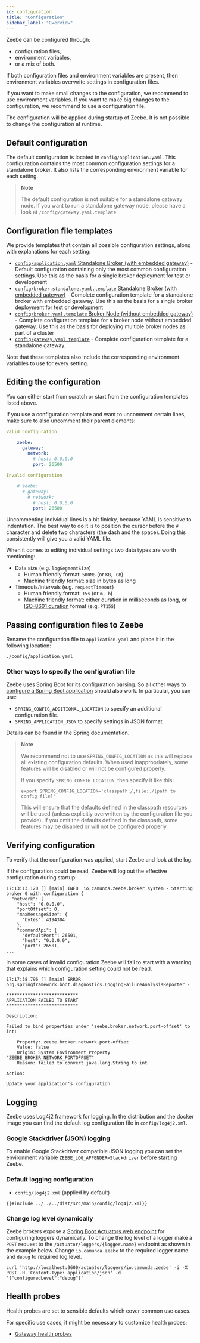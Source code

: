 ```yaml
---
id: configuration
title: "Configuration"
sidebar_label: "Overview"
---
```


Zeebe can be configured through:

- configuration files,
- environment variables,
- or a mix of both.

If both configuration files and environment variables are present, then environment variables overwrite settings in configuration files.

If you want to make small changes to the configuration, we recommend to use environment variables.
If you want to make big changes to the configuration, we recommend to use a configuration file.

The configuration will be applied during startup of Zeebe. It is not possible to change the configuration at runtime.

## Default configuration

The default configuration is located in `config/application.yaml`. This configuration contains the most common configuration settings for a standalone broker. It also lists the corresponding environment variable for each setting.

> **Note**
>
> The default configuration is not suitable for a standalone gateway node. If you want to run a standalone gateway node, please have a look at `/config/gateway.yaml.template`

## Configuration file templates

We provide templates that contain all possible configuration settings, along with explanations for each setting:

- [`config/application.yaml` Standalone Broker (with embedded gateway)](https://github.com/zeebe-io/zeebe/tree/develop/dist/src/main/config/application.yaml) - Default configuration containing only the most common configuration settings. Use this as the basis for a single broker deployment for test or development
- [`config/broker.standalone.yaml.template` Standalone Broker (with embedded gateway)](https://github.com/zeebe-io/zeebe/tree/develop/dist/src/main/config/broker.standalone.yaml.template) - Complete configuration template for a standalone broker with embedded gateway. Use this as the basis for a single broker deployment for test or development
- [`config/broker.yaml.template` Broker Node (without embedded gateway)](https://github.com/zeebe-io/zeebe/tree/develop/dist/src/main/config/broker.yaml.template) - Complete configuration template for a broker node without embedded gateway. Use this as the basis for deploying multiple broker nodes as part of a cluster
- [`config/gateway.yaml.template`](https://github.com/zeebe-io/zeebe/tree/develop/dist/src/main/config/gateway.yaml.template) - Complete configuration template for a standalone gateway.

Note that these templates also include the corresponding environment variables to use for every setting.

## Editing the configuration

You can either start from scratch or start from the configuration templates listed above.

If you use a configuration template and want to uncomment certain lines, make sure to also uncomment their parent elements:

```yaml
Valid Configuration

    zeebe:
      gateway:
        network:
          # host: 0.0.0.0
          port: 26500

Invalid configuration

    # zeebe:
      # gateway:
        # network:
          # host: 0.0.0.0
          port: 26500
```

Uncommenting individual lines is a bit finicky, because YAML is sensitive to indentation. The best way to do it is to position the cursor before the `#` character and delete two characters (the dash and the space). Doing this consistently will give you a valid YAML file.

When it comes to editing individual settings two data types are worth mentioning:

- Data size (e.g. `logSegmentSize`)
  - Human friendly format: `500MB` (or `KB, GB`)
  - Machine friendly format: size in bytes as long
- Timeouts/intervals (e.g. `requestTimeout`)
  - Human friendly format: `15s` (or `m, h`)
  - Machine friendly format: either duration in milliseconds as long, or [ISO-8601 duration](ttps://en.wikipedia.org/wiki/ISO_8601#Durations) format (e.g. `PT15S`)

## Passing configuration files to Zeebe

Rename the configuration file to `application.yaml` and place it in the following location:

```shell script
./config/application.yaml
```

### Other ways to specify the configuration file

Zeebe uses Spring Boot for its configuration parsing. So all other ways to [configure a Spring Boot application](https://docs.spring.io/spring-boot/docs/current/reference/html/spring-boot-features.html#boot-features-external-config) should also work. In particular,
you can use:

- `SPRING_CONFIG_ADDITIONAL_LOCATION` to specify an additional configuration file.
- `SPRING_APPLICATION_JSON` to specify settings in JSON format.

Details can be found in the Spring documentation.

> **Note**
>
> We recommend not to use `SPRING_CONFIG_LOCATION` as this will replace all existing configuration defaults.
> When used inappropriately, some features will be disabled or will not be configured properly.
>
> If you specify `SPRING_CONFIG_LOCATION`, then specify it like this:
>
> ```shell script
> export SPRING_CONFIG_LOCATION='classpath:/,file:./[path to config file]'
> ```
>
> This will ensure that the defaults defined in the classpath resources will be used (unless explicitly overwritten by the configuration file you provide). If you omit the defaults defined in the classpath, some features may be disabled or will not be configured properly.

## Verifying configuration

To verify that the configuration was applied, start Zeebe and look at the log.

If the configuration could be read, Zeebe will log out the effective configuration during startup:

```
17:13:13.120 [] [main] INFO  io.camunda.zeebe.broker.system - Starting broker 0 with configuration {
  "network": {
    "host": "0.0.0.0",
    "portOffset": 0,
    "maxMessageSize": {
      "bytes": 4194304
    },
    "commandApi": {
      "defaultPort": 26501,
      "host": "0.0.0.0",
      "port": 26501,
...
```

In some cases of invalid configuration Zeebe will fail to start with a warning that explains which configuration setting could not be read.

```
17:17:38.796 [] [main] ERROR org.springframework.boot.diagnostics.LoggingFailureAnalysisReporter -

***************************
APPLICATION FAILED TO START
***************************

Description:

Failed to bind properties under 'zeebe.broker.network.port-offset' to int:

    Property: zeebe.broker.network.port-offset
    Value: false
    Origin: System Environment Property "ZEEBE_BROKER_NETWORK_PORTOFFSET"
    Reason: failed to convert java.lang.String to int

Action:

Update your application's configuration
```

## Logging

Zeebe uses Log4j2 framework for logging. In the distribution and the docker image you can find the default log configuration file in `config/log4j2.xml`.

### Google Stackdriver (JSON) logging

To enable Google Stackdriver compatible JSON logging you can set the environment variable `ZEEBE_LOG_APPENDER=Stackdriver` before starting Zeebe.

### Default logging configuration

- `config/log4j2.xml` (applied by default)

```
{{#include ../../../dist/src/main/config/log4j2.xml}}
```

### Change log level dynamically

Zeebe brokers expose a [Spring Boot Actuators web endpoint](https://docs.spring.io/spring-boot/docs/current/actuator-api/html/#loggers)
for configuring loggers dynamically.
To change the log level of a logger make a `POST` request to the `/actuator/loggers/{logger.name}` endpoint as shown in the example below.
Change `io.camunda.zeebe` to the required logger name and `debug` to required log level.

```
curl 'http://localhost:9600/actuator/loggers/io.camunda.zeebe' -i -X POST -H 'Content-Type: application/json' -d '{"configuredLevel":"debug"}'
```

## Health probes

Health probes are set to sensible defaults which cover common use cases.

For specific use cases, it might be necessary to customize health probes:

- [Gateway health probes](gateway-health-probes.md)

